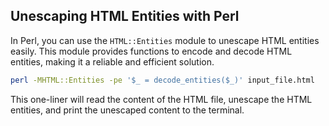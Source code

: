 ## Unescaping HTML Entities with Perl

In Perl, you can use the `HTML::Entities` module to unescape HTML entities easily. This module provides functions to encode and decode HTML entities, making it a reliable and efficient solution.
```bash
perl -MHTML::Entities -pe '$_ = decode_entities($_)' input_file.html
```
This one-liner will read the content of the HTML file, unescape the HTML entities, and print the unescaped content to the terminal.
